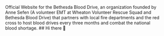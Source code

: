 Official Website for the Bethesda Blood Drive, an organization founded by Anne Sefen (A volunteer EMT at Wheaton Volunteer Rescue Squad and Bethesda Blood Drive) that partners with local fire departments and the red cross to host blood drives every three months and combat the national blood shortage. ## Hi there 👋

<!--
**BethesdaBloodDrive/BethesdaBloodDrive** is a ✨ _special_ ✨ repository because its `README.md` (this file) appears on your GitHub profile.

Here are some ideas to get you started:

- 🔭 I’m currently working on ...
- 🌱 I’m currently learning ...
- 👯 I’m looking to collaborate on ...
- 🤔 I’m looking for help with ...
- 💬 Ask me about ...
- 📫 How to reach me: ...
- 😄 Pronouns: ...
- ⚡ Fun fact: ...
-->
